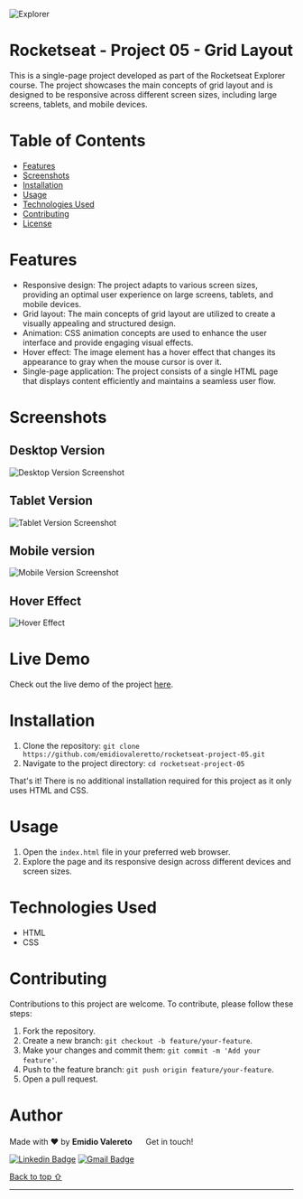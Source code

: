 ![Explorer](https://efficient-sloth-d85.notion.site/image/https%3A%2F%2Fs3-us-west-2.amazonaws.com%2Fsecure.notion-static.com%2F74dec54c-b44a-4c7e-adbd-f8a069b98b7b%2FCapa_Notion_-_Explorer.png?table=block&id=19dfbff7-b19c-47c5-9a28-6afa37d42543&spaceId=08f749ff-d06d-49a8-a488-9846e081b224&width=2000&userId=&cache=v2)

# Rocketseat - Project 05 - Grid Layout

This is a single-page project developed as part of the Rocketseat Explorer course. The project showcases the main concepts of grid layout and is designed to be responsive across different screen sizes, including large screens, tablets, and mobile devices.

# Table of Contents

- [Features](#features)
- [Screenshots](#screenshots)
- [Installation](#installation)
- [Usage](#usage)
- [Technologies Used](#technologies-used)
- [Contributing](#contributing)
- [License](#license)

# Features

- Responsive design: The project adapts to various screen sizes, providing an optimal user experience on large screens, tablets, and mobile devices.
- Grid layout: The main concepts of grid layout are utilized to create a visually appealing and structured design.
- Animation: CSS animation concepts are used to enhance the user interface and provide engaging visual effects.
- Hover effect: The image element has a hover effect that changes its appearance to gray when the mouse cursor is over it.
- Single-page application: The project consists of a single HTML page that displays content efficiently and maintains a seamless user flow.

# Screenshots

## Desktop Version

![Desktop Version Screenshot](https://i.imgur.com/2tFvCVu.png)

## Tablet Version

![Tablet Version Screenshot](https://i.imgur.com/f9pCyF7.png)

## Mobile version

![Mobile Version Screenshot](https://i.imgur.com/16t2muM.png)

## Hover Effect

![Hover Effect](https://i.imgur.com/WvDjDGe.png)

# Live Demo

Check out the live demo of the project [here](https://emidiovaleretto.github.io/rocketseat-project-05/).

# Installation

1. Clone the repository: `git clone https://github.com/emidiovaleretto/rocketseat-project-05.git`
2. Navigate to the project directory: `cd rocketseat-project-05`

That's it! There is no additional installation required for this project as it only uses HTML and CSS.

# Usage

1. Open the `index.html` file in your preferred web browser.
2. Explore the page and its responsive design across different devices and screen sizes.

# Technologies Used

- HTML
- CSS

# Contributing

Contributions to this project are welcome. To contribute, please follow these steps:

1. Fork the repository.
2. Create a new branch: `git checkout -b feature/your-feature`.
3. Make your changes and commit them: `git commit -m 'Add your feature'`.
4. Push to the feature branch: `git push origin feature/your-feature`.
5. Open a pull request.

# Author

Made with ❤️ by <b>Emidio Valereto</b> <img src="https://raw.githubusercontent.com/MartinHeinz/MartinHeinz/master/wave.gif" width="16px"> Get in touch!

[![Linkedin Badge](https://img.shields.io/badge/-Emidio-blue?style=flat-square&logo=Linkedin&logoColor=white&link=https://www.linkedin.com/in/emidiovalereto/)](https://www.linkedin.com/in/emidiovalereto/) [![Gmail Badge](https://img.shields.io/badge/-emidio.valereto@gmail.com-c14438?style=flat-square&logo=Gmail&logoColor=white&link=mailto:emidio.valereto@gmail.com)](mailto:emidio.valereto@gmail.com)

[Back to top ⇧](#table-of-contents)

---
